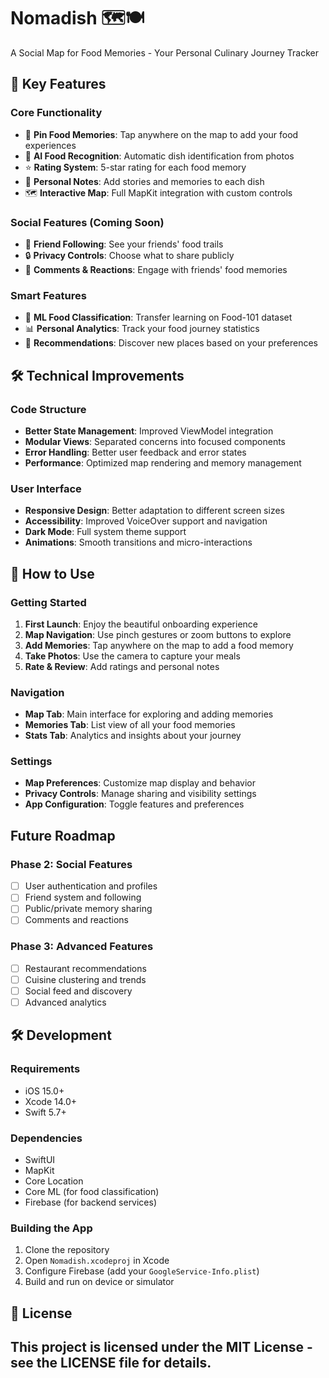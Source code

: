 # Nomadish 🗺️🍽️

A Social Map for Food Memories - Your Personal Culinary Journey Tracker

## 🚀 Key Features

### Core Functionality

- 📍 **Pin Food Memories**: Tap anywhere on the map to add your food experiences
- 📸 **AI Food Recognition**: Automatic dish identification from photos
- ⭐ **Rating System**: 5-star rating for each food memory
- 📝 **Personal Notes**: Add stories and memories to each dish
- 🗺️ **Interactive Map**: Full MapKit integration with custom controls

### Social Features (Coming Soon)

- 👥 **Friend Following**: See your friends' food trails
- 🔒 **Privacy Controls**: Choose what to share publicly
- 💬 **Comments & Reactions**: Engage with friends' food memories

### Smart Features

- 🧠 **ML Food Classification**: Transfer learning on Food-101 dataset
- 📊 **Personal Analytics**: Track your food journey statistics
- 🎯 **Recommendations**: Discover new places based on your preferences

## 🛠️ Technical Improvements

### Code Structure

- **Better State Management**: Improved ViewModel integration
- **Modular Views**: Separated concerns into focused components
- **Error Handling**: Better user feedback and error states
- **Performance**: Optimized map rendering and memory management

### User Interface

- **Responsive Design**: Better adaptation to different screen sizes
- **Accessibility**: Improved VoiceOver support and navigation
- **Dark Mode**: Full system theme support
- **Animations**: Smooth transitions and micro-interactions

## 📱 How to Use

### Getting Started

1. **First Launch**: Enjoy the beautiful onboarding experience
2. **Map Navigation**: Use pinch gestures or zoom buttons to explore
3. **Add Memories**: Tap anywhere on the map to add a food memory
4. **Take Photos**: Use the camera to capture your meals
5. **Rate & Review**: Add ratings and personal notes

### Navigation

- **Map Tab**: Main interface for exploring and adding memories
- **Memories Tab**: List view of all your food memories
- **Stats Tab**: Analytics and insights about your journey

### Settings

- **Map Preferences**: Customize map display and behavior
- **Privacy Controls**: Manage sharing and visibility settings
- **App Configuration**: Toggle features and preferences

## Future Roadmap

### Phase 2: Social Features

- [ ] User authentication and profiles
- [ ] Friend system and following
- [ ] Public/private memory sharing
- [ ] Comments and reactions

### Phase 3: Advanced Features

- [ ] Restaurant recommendations
- [ ] Cuisine clustering and trends
- [ ] Social feed and discovery
- [ ] Advanced analytics

## 🛠️ Development

### Requirements

- iOS 15.0+
- Xcode 14.0+
- Swift 5.7+

### Dependencies

- SwiftUI
- MapKit
- Core Location
- Core ML (for food classification)
- Firebase (for backend services)

### Building the App

1. Clone the repository
2. Open `Nomadish.xcodeproj` in Xcode
3. Configure Firebase (add your `GoogleService-Info.plist`)
4. Build and run on device or simulator

## 📄 License

This project is licensed under the MIT License - see the LICENSE file for details.
---
